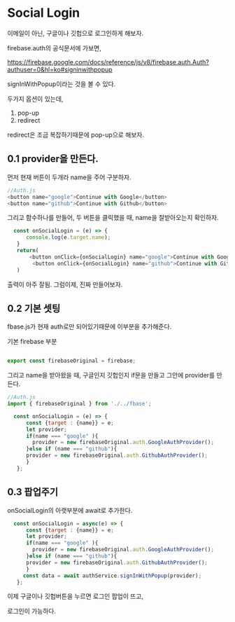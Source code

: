 # Social Login

이메일이 아닌, 구글이나 깃헙으로 로그인하게 해보자.

firebase.auth의 공식문서에 가보면,

https://firebase.google.com/docs/reference/js/v8/firebase.auth.Auth?authuser=0&hl=ko#signinwithpopup

signInWithPopup이라는 것을 볼 수 있다.

두가지 옵션이 있는데, 
1. pop-up
2. redirect

redirect은 조금 복잡하기때문에 pop-up으로 해보자.

## 0.1 provider을 만든다.

먼저 현재 버튼이 두개라 name을 주어 구분하자.

```js
//Auth.js
<button name="google">Continue with Google</button>
<button name="github">Continue with Github</button>
```
그리고 함수하나를 만들어, 두 버튼을 클릭했을 때, name을 잘받아오는지 확인하자.

```js
  const onSocialLogin = (e) => {
      console.log(e.target.name);
   }
   return(
       <button onClick={onSocialLogin} name="google">Continue with Google</button>
        <button onClick={onSocialLogin} name="github">Continue with Github</button>
   )
```

출력이 아주 잘됨.
그럼이제, 진짜 만들어보자.

## 0.2 기본 셋팅

fbase.js가 현재 auth로만 되어있기때문에
이부분을 추가해준다.

기본 firebase 부분
```js

export const firebaseOriginal = firebase;
```
그리고 
name을 받아왔을 때, 구글인지 깃헙인지 if문을 만들고
그안에 provider를 만든다.

```js
//Auth.js
import { firebaseOriginal } from './../fbase';

  const onSocialLogin = (e) => {
      const {target : {name}} = e;
      let provider;
      if(name === "google" ){
        provider = new firebaseOriginal.auth.GoogleAuthProvider();
      }else if (name === "github"){
      provider = new firebaseOriginal.auth.GithubAuthProvider();
      }
   };
```

## 0.3 팝업주기

onSocialLogin의 아랫부분에 await로 추가한다.


```js
  const onSocialLogin = async(e) => {
      const {target : {name}} = e;
      let provider;
      if(name === "google" ){
        provider = new firebaseOriginal.auth.GoogleAuthProvider();
      }else if (name === "github"){
      provider = new firebaseOriginal.auth.GithubAuthProvider();
      }
     const data = await authService.signInWithPopup(provider);
   };
```
이제 구글이나 깃헙버튼을 누르면 로그인 팝업이 뜨고,

로그인이 가능하다.

